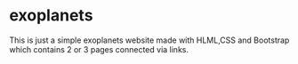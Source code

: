 # exoplanets

This is just a simple exoplanets website made with HLML,CSS and Bootstrap which contains 2 or 3 pages connected via links.
